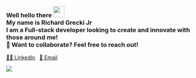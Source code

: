 <h3> Well hello there <img src="https://raw.githubusercontent.com/MartinHeinz/MartinHeinz/master/wave.gif" width="30px"> <br>
My name is Richard Grecki Jr<br>
I am a Full-stack developer looking to create and innovate with those around me!<br>
🤖 Want to collaborate? Feel free to reach out!</h3>
 
[👨‍💻 LinkedIn](https://www.linkedin.com/in/richard-grecki-jr/) &nbsp; [📧 Email ](richardgreckijr@gmail.com)<br>

![](https://img.shields.io/badge/test-<WORD_ON_RIGHT>-informational?style=flat&logo=<LOGO_NAME>&logoColor=white&color=016064)

<!--
**richardgreckijr/richardgreckijr** is a ✨ _special_ ✨ repository because its `README.md` (this file) appears on your GitHub profile.

Here are some ideas to get you started:

- 🔭 I’m currently working on ...
- 🌱 I’m currently learning ...
- 👯 I’m looking to collaborate on ...
- 🤔 I’m looking for help with ...
- 💬 Ask me about ...
- 📫 How to reach me: ...
- 😄 Pronouns: ...
- ⚡ Fun fact: ...
-->
